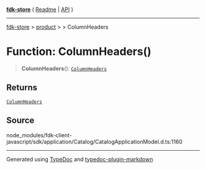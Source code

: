 [**fdk-store**](../../../README.md) ( [Readme](../../../README.md) \| [API](../../../API.md) )

---

[fdk-store](../../../API.md) > [product](../../README.md) > [<internal>](../README.md) > ColumnHeaders

# Function: ColumnHeaders()

> **ColumnHeaders**(): [`ColumnHeaders`](../type-aliases/type-alias.ColumnHeaders.md)

## Returns

[`ColumnHeaders`](../type-aliases/type-alias.ColumnHeaders.md)

## Source

node_modules/fdk-client-javascript/sdk/application/Catalog/CatalogApplicationModel.d.ts:1160

---

Generated using [TypeDoc](https://typedoc.org/) and [typedoc-plugin-markdown](https://www.npmjs.com/package/typedoc-plugin-markdown)
